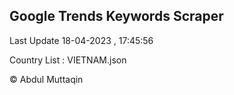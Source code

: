 

## Google Trends Keywords Scraper 
 
Last Update 18-04-2023 , 17:45:56

Country List :
VIETNAM.json



© Abdul Muttaqin 
